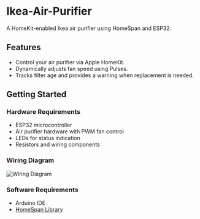 # Ikea-Air-Purifier
A HomeKit-enabled Ikea air purifier using HomeSpan and ESP32.

## Features
- Control your air purifier via Apple HomeKit.
- Dynamically adjusts fan speed using Pulses.
- Tracks filter age and provides a warning when replacement is needed.

## Getting Started

### Hardware Requirements
- ESP32 microcontroller
- Air purifier hardware with PWM fan control
- LEDs for status indication
- Resistors and wiring components

### Wiring Diagram
![Wiring Diagram](images/wiring_diagram.png)

### Software Requirements
- Arduino IDE
- [HomeSpan Library](https://github.com/HomeSpan/HomeSpan)
